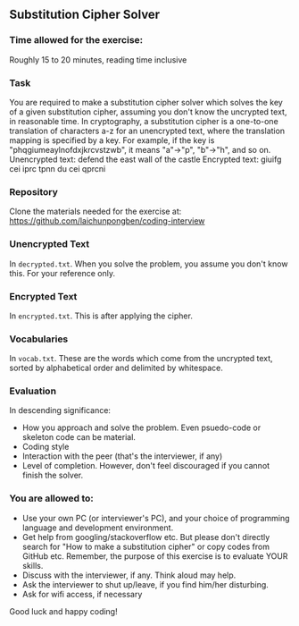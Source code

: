 ## Substitution Cipher Solver

### Time allowed for the exercise: 
Roughly 15 to 20 minutes, reading time inclusive

### Task
You are required to make a substitution cipher solver which solves the key of a given substitution cipher, assuming you don't know the uncrypted text, in reasonable time.
In cryptography, a substitution cipher is a one-to-one translation of characters a-z for an unencrypted text, where the translation mapping is specified by a key.
For example, if the key is "phqgiumeaylnofdxjkrcvstzwb", it means "a"->"p", "b"->"h", and so on. 
Unencrypted text: defend the east wall of the castle
Encrypted text:   giuifg cei iprc tpnn du cei qprcni

### Repository
Clone the materials needed for the exercise at:
https://github.com/laichunpongben/coding-interview

### Unencrypted Text
In `decrypted.txt`. When you solve the problem, you assume you don't know this. For your reference only. 

### Encrypted Text
In `encrypted.txt`. This is after applying the cipher. 

### Vocabularies
In `vocab.txt`. These are the words which come from the uncrypted text, sorted by alphabetical order and delimited by whitespace.

### Evaluation
In descending significance:
* How you approach and solve the problem. Even psuedo-code or skeleton code can be material. 
* Coding style
* Interaction with the peer (that's the interviewer, if any)
* Level of completion. However, don't feel discouraged if you cannot finish the solver. 

### You are allowed to:
* Use your own PC (or interviewer's PC), and your choice of programming language and development environment. 
* Get help from googling/stackoverflow etc. But please don't directly search for "How to make a substitution cipher" or copy codes from GitHub etc. Remember, the purpose of this exercise is to evaluate YOUR skills.
* Discuss with the interviewer, if any. Think aloud may help.
* Ask the interviewer to shut up/leave, if you find him/her disturbing. 
* Ask for wifi access, if necessary

Good luck and happy coding!
